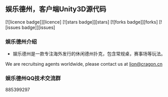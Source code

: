 ﻿## 娱乐德州，客户端Unity3D源代码
[![licence badge]][licence]
[![stars badge]][stars]
[![forks badge]][forks]
[![issues badge]][issues]

### 娱乐德州介绍
- 娱乐德州是一款专注海外发行的休闲德州扑克，包含常规桌，赛事场等玩法。

We are recruitsing agents worldwide, please contact us at lion@cragon.cn



### 娱乐德州QQ技术交流群
885399297



